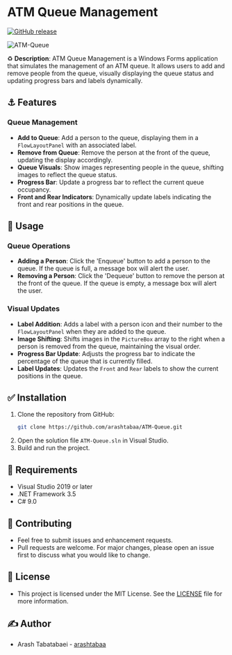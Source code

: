 # ATM Queue Management

[![GitHub release](https://img.shields.io/github/release/arashtabaa/ATM-Queue?style=flat-square)](https://github.com/arashtabaa/ATM-Queue/releases/latest)

![ATM-Queue](https://github.com/arashtabaa/ATM-Queue/assets/153722318/5fd39bac-d82a-4c58-bea5-d30da0992f10)


♻️ **Description**:
ATM Queue Management is a Windows Forms application that simulates the management of an ATM queue. It allows users to add and remove people from the queue, visually displaying the queue status and updating progress bars and labels dynamically.

## ⚓ Features

### Queue Management
- **Add to Queue**: Add a person to the queue, displaying them in a `FlowLayoutPanel` with an associated label.
- **Remove from Queue**: Remove the person at the front of the queue, updating the display accordingly.
- **Queue Visuals**: Show images representing people in the queue, shifting images to reflect the queue status.
- **Progress Bar**: Update a progress bar to reflect the current queue occupancy.
- **Front and Rear Indicators**: Dynamically update labels indicating the front and rear positions in the queue.

## 💎 Usage

### Queue Operations
- **Adding a Person**: Click the 'Enqueue' button to add a person to the queue. If the queue is full, a message box will alert the user.
- **Removing a Person**: Click the 'Dequeue' button to remove the person at the front of the queue. If the queue is empty, a message box will alert the user.

### Visual Updates
- **Label Addition**: Adds a label with a person icon and their number to the `FlowLayoutPanel` when they are added to the queue.
- **Image Shifting**: Shifts images in the `PictureBox` array to the right when a person is removed from the queue, maintaining the visual order.
- **Progress Bar Update**: Adjusts the progress bar to indicate the percentage of the queue that is currently filled.
- **Label Updates**: Updates the `Front` and `Rear` labels to show the current positions in the queue.

## ✅ Installation

1. Clone the repository from GitHub:
    ```sh
    git clone https://github.com/arashtabaa/ATM-Queue.git
    ```
2. Open the solution file `ATM-Queue.sln` in Visual Studio.
3. Build and run the project.

## 💫 Requirements

- Visual Studio 2019 or later
- .NET Framework 3.5
- C# 9.0

## 📍 Contributing

- Feel free to submit issues and enhancement requests.
- Pull requests are welcome. For major changes, please open an issue first to discuss what you would like to change.

## 🪪 License

- This project is licensed under the MIT License. See the [LICENSE](https://github.com/arashtabaa/ATM-Queue/tree/main?tab=MIT-1-ov-file#) file for more information.

## ✍️ Author

- Arash Tabatabaei - [arashtabaa](https://github.com/arashtabaa)
